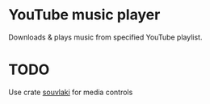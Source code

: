 
# YouTube music player

Downloads & plays music from specified YouTube playlist.

# TODO

Use crate [souvlaki](https://crates.io/crates/souvlaki) for media controls
